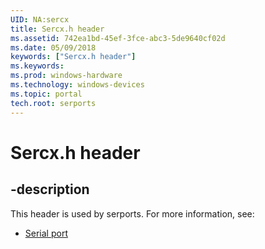 ```yaml
---
UID: NA:sercx
title: Sercx.h header
ms.assetid: 742ea1bd-45ef-3fce-abc3-5de9640cf02d
ms.date: 05/09/2018
keywords: ["Sercx.h header"]
ms.keywords: 
ms.prod: windows-hardware
ms.technology: windows-devices
ms.topic: portal
tech.root: serports
---
```


# Sercx.h header


## -description


This header is used by serports. For more information, see:

- [Serial port](../_serports/index.md)
